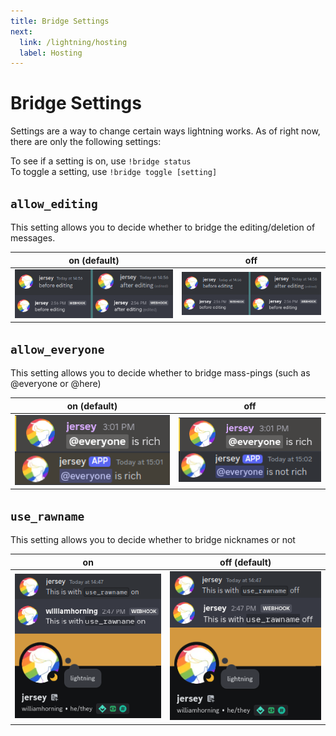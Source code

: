```yaml
---
title: Bridge Settings
next:
  link: /lightning/hosting
  label: Hosting
---
```


# Bridge Settings

Settings are a way to change certain ways lightning works. As of right now,
there are only the following settings:

To see if a setting is on, use `!bridge status`  
To toggle a setting, use `!bridge toggle [setting]`

## `allow_editing`

This setting allows you to decide whether to bridge the editing/deletion of
messages.

| on (default)                     | off                                |
| -------------------------------- | ---------------------------------- |
| ![on](./settings/editing-on.png) | ![off](./settings/editing-off.png) |

## `allow_everyone`

This setting allows you to decide whether to bridge mass-pings (such as
@everyone or @here)

| on (default)                      | off                                 |
| --------------------------------- | ----------------------------------- |
| ![on](./settings/everyone-on.png) | ![off](./settings/everyone-off.png) |

## `use_rawname`

This setting allows you to decide whether to bridge nicknames or not

| on                               | off (default)                      |
| -------------------------------- | ---------------------------------- |
| ![on](./settings/rawname-on.png) | ![off](./settings/rawname-off.png) |
